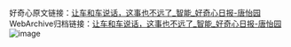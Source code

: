 好奇心原文链接：[让车和车说话，这事也不远了_智能_好奇心日报-唐怡园](https://www.qdaily.com/articles/7169.html)
WebArchive归档链接：[让车和车说话，这事也不远了_智能_好奇心日报-唐怡园](http://web.archive.org/web/20190623172104/https://www.qdaily.com/articles/7169.html)
![image](http://ww3.sinaimg.cn/large/007d5XDply1g3x09549izj30u03474qp)